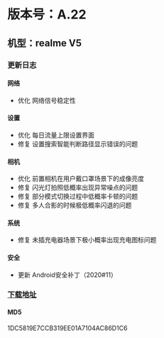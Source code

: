 # 版本号：A.22
## 机型：realme V5
### 更新日志
#### 网络
- 优化 网络信号稳定性
#### 设置
- 优化 每日流量上限设置界面
- 修复 设置搜索智能判断路径显示错误的问题
#### 相机
- 优化 前置相机在用户戴口罩场景下的成像亮度
- 修复 闪光灯拍照低概率出现异常噪点的问题
- 修复 部分模式切换过程中低概率卡顿的问题
- 修复 多人合影的时候极低概率闪退的问题
#### 系统
- 修复 未插充电器场景下极小概率出现充电图标问题
#### 安全
- 更新 Android安全补丁（2020#11）

### [下载地址](https://download.c.realme.com/osupdate/RMX2111_11_OTA_0220_all_m3JrDuHCd9y2.ozip)

#### MD5
1DC5819E7CCB319EE01A7104AC86D1C6
